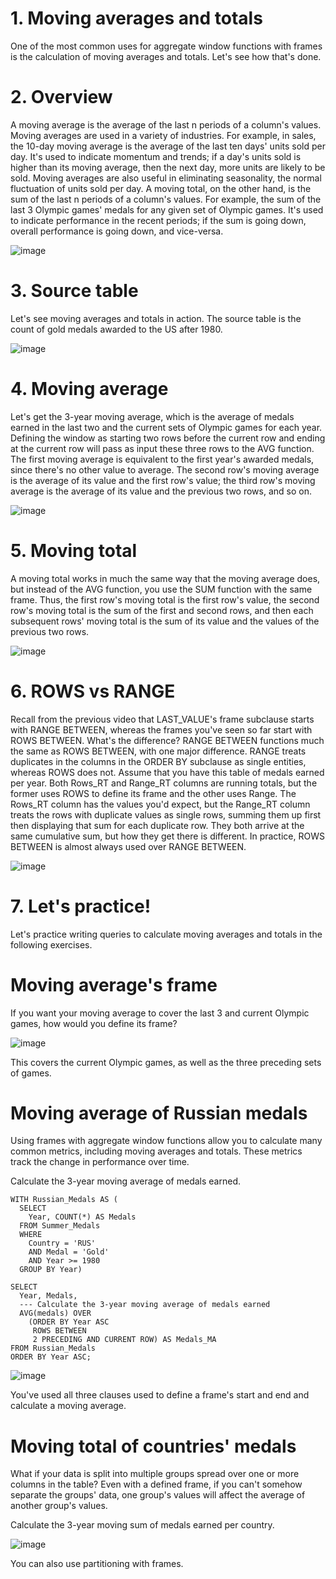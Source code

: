 # 1. Moving averages and totals

One of the most common uses for aggregate window functions with frames is the calculation of moving averages and totals. Let's see how that's done.

# 2. Overview

A moving average is the average of the last n periods of a column's values. Moving averages are used in a variety of industries. For example, in sales, the 10-day moving average is the average of the last ten days' units sold per day. It's used to indicate momentum and trends; if a day's units sold is higher than its moving average, then the next day, more units are likely to be sold. Moving averages are also useful in eliminating seasonality, the normal fluctuation of units sold per day. A moving total, on the other hand, is the sum of the last n periods of a column's values. For example, the sum of the last 3 Olympic games' medals for any given set of Olympic games. It's used to indicate performance in the recent periods; if the sum is going down, overall performance is going down, and vice-versa.

![image](https://github.com/artempohribnyi/datacamp/assets/113499718/357f47a6-bcb2-4fb9-9194-6c6e859b7e5d)

# 3. Source table

Let's see moving averages and totals in action. The source table is the count of gold medals awarded to the US after 1980.

![image](https://github.com/artempohribnyi/datacamp/assets/113499718/725128e5-2c24-4e6d-bae1-1c4586ffcbdc)

# 4. Moving average

Let's get the 3-year moving average, which is the average of medals earned in the last two and the current sets of Olympic games for each year. Defining the window as starting two rows before the current row and ending at the current row will pass as input these three rows to the AVG function. The first moving average is equivalent to the first year's awarded medals, since there's no other value to average. The second row's moving average is the average of its value and the first row's value; the third row's moving average is the average of its value and the previous two rows, and so on.

![image](https://github.com/artempohribnyi/datacamp/assets/113499718/73b31af3-8b12-4604-a173-7a42f9634937)

# 5. Moving total

A moving total works in much the same way that the moving average does, but instead of the AVG function, you use the SUM function with the same frame. Thus, the first row's moving total is the first row's value, the second row's moving total is the sum of the first and second rows, and then each subsequent rows' moving total is the sum of its value and the values of the previous two rows.

![image](https://github.com/artempohribnyi/datacamp/assets/113499718/31515c65-6634-4765-8a6e-44c7a1ff8906)

# 6. ROWS vs RANGE

Recall from the previous video that LAST_VALUE's frame subclause starts with RANGE BETWEEN, whereas the frames you've seen so far start with ROWS BETWEEN. What's the difference? RANGE BETWEEN functions much the same as ROWS BETWEEN, with one major difference. RANGE treats duplicates in the columns in the ORDER BY subclause as single entities, whereas ROWS does not. Assume that you have this table of medals earned per year. Both Rows_RT and Range_RT columns are running totals, but the former uses ROWS to define its frame and the other uses Range. The Rows_RT column has the values you'd expect, but the Range_RT column treats the rows with duplicate values as single rows, summing them up first then displaying that sum for each duplicate row. They both arrive at the same cumulative sum, but how they get there is different. In practice, ROWS BETWEEN is almost always used over RANGE BETWEEN.

![image](https://github.com/artempohribnyi/datacamp/assets/113499718/dad400c4-1a3b-4831-8e31-5e4d7314d91c)

# 7. Let's practice!

Let's practice writing queries to calculate moving averages and totals in the following exercises.

# Moving average's frame

If you want your moving average to cover the last 3 and current Olympic games, how would you define its frame?

![image](https://github.com/artempohribnyi/datacamp/assets/113499718/ee51c83d-bbd2-4cc1-8bab-4aadcf66e3ee)

This covers the current Olympic games, as well as the three preceding sets of games.

# Moving average of Russian medals

Using frames with aggregate window functions allow you to calculate many common metrics, including moving averages and totals. These metrics track the change in performance over time.

Calculate the 3-year moving average of medals earned.

```
WITH Russian_Medals AS (
  SELECT
    Year, COUNT(*) AS Medals
  FROM Summer_Medals
  WHERE
    Country = 'RUS'
    AND Medal = 'Gold'
    AND Year >= 1980
  GROUP BY Year)

SELECT
  Year, Medals,
  --- Calculate the 3-year moving average of medals earned
  AVG(medals) OVER
    (ORDER BY Year ASC
     ROWS BETWEEN
     2 PRECEDING AND CURRENT ROW) AS Medals_MA
FROM Russian_Medals
ORDER BY Year ASC;
```

![image](https://github.com/artempohribnyi/datacamp/assets/113499718/d8b02a12-79ec-4fae-b6f4-3f03c0c52c59)

You've used all three clauses used to define a frame's start and end and calculate a moving average.

# Moving total of countries' medals

What if your data is split into multiple groups spread over one or more columns in the table? Even with a defined frame, if you can't somehow separate the groups' data, one group's values will affect the average of another group's values.

Calculate the 3-year moving sum of medals earned per country.

![image](https://github.com/artempohribnyi/datacamp/assets/113499718/0f3e3d5c-582a-4a68-b4d2-49d85bf24b8b)

You can also use partitioning with frames.

